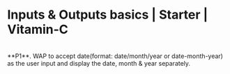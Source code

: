 # Inputs & Outputs basics | Starter | Vitamin-C
<br />
**P1**. WAP to accept date(format: date/month/year or date-month-year) as the user input and display the date, month & year separately.
